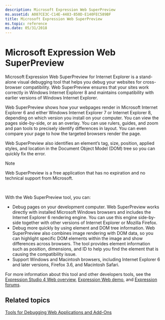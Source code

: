 ```yaml
---
description: Microsoft Expression Web SuperPreview
ms.assetid: A087CE3C-C14E-4483-850D-E140FEC589BF
title: Microsoft Expression Web SuperPreview
ms.topic: reference
ms.date: 05/31/2018
---
```


# Microsoft Expression Web SuperPreview

Microsoft Expression Web SuperPreview for Internet Explorer is a stand-alone visual debugging tool that helps you debug your websites for cross-browser compatibility. Web SuperPreview ensures that your sites work correctly in Windows Internet Explorer 8 and maintains compatibility with earlier versions of Windows Internet Explorer.

Web SuperPreview shows how your webpages render in Microsoft Internet Explorer 6 and either Windows Internet Explorer 7 or Internet Explorer 8, depending on which version you install on your computer. You can view the pages side-by-side, or as an overlay. You can use rulers, guides, and zoom and pan tools to precisely identify differences in layout. You can even compare your page to how the targeted browsers render the page.

Web SuperPreview also identifies an element’s tag, size, position, applied styles, and location in the Document Object Model (DOM) tree so you can quickly fix the error.

> [!Note]  
> Web SuperPreview is a free application that has no expiration and no technical support from Microsoft.

 

With the Web SuperPreview tool, you can:

-   Debug pages on your development computer. Web SuperPreview works directly with installed Microsoft Windows browsers and includes the Internet Explorer 6 rendering engine. You can use this engine side-by-side together with other versions of Internet Explorer or Mozilla Firefox.
-   Debug more quickly by using element and DOM tree information. Web SuperPreview also combines image rendering with DOM data, so you can highlight specific DOM elements within the image and show differences across browsers. The tool provides element information such as position, dimensions, and ID to help you find the element that is causing the compatibility issue.
-   Support Windows and Macintosh browsers, including Internet Explorer 6 and later versions, Firefox 3.6, and Macintosh Safari.

For more information about this tool and other developers tools, see the [Expression Studio 4 Web overview](https://www.microsoft.com/expression/products/StudioWebPro_Overview.aspx), [Expression Web demo](https://msdn.microsoft.com/expression/ff723803.aspx), and [Expression forums](https://social.msdn.microsoft.com/forums/announce/threads).

## Related topics

<dl> <dt>

[Tools for Debugging Web Applications and Add-Ons](tools-for-debugging-web-applications-and-add-ons.md)
</dt> </dl>

 

 



